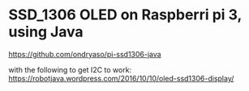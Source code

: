 # SSD_1306 OLED on Raspberri pi 3, using Java

https://github.com/ondryaso/pi-ssd1306-java

with the following to get I2C to work:
https://robotjava.wordpress.com/2016/10/10/oled-ssd1306-display/

